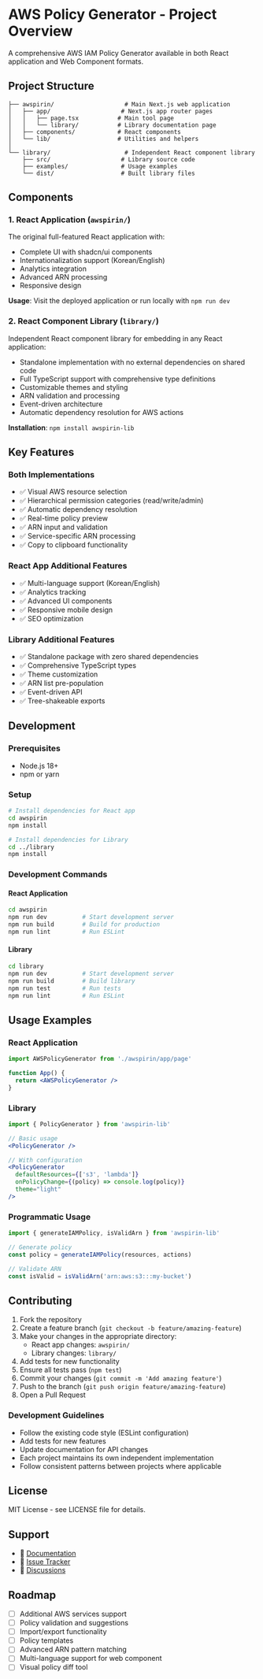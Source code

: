 # AWS Policy Generator - Project Overview

A comprehensive AWS IAM Policy Generator available in both React application and Web Component formats.

## Project Structure

```
├── awspirin/                    # Main Next.js web application
│   ├── app/                    # Next.js app router pages
│   │   ├── page.tsx           # Main tool page
│   │   └── library/           # Library documentation page
│   ├── components/            # React components
│   └── lib/                   # Utilities and helpers
│
└── library/                     # Independent React component library
    ├── src/                    # Library source code
    ├── examples/               # Usage examples
    └── dist/                   # Built library files
```

## Components

### 1. React Application (`awspirin/`)
The original full-featured React application with:
- Complete UI with shadcn/ui components
- Internationalization support (Korean/English)
- Analytics integration
- Advanced ARN processing
- Responsive design

**Usage**: Visit the deployed application or run locally with `npm run dev`

### 2. React Component Library (`library/`)
Independent React component library for embedding in any React application:
- Standalone implementation with no external dependencies on shared code
- Full TypeScript support with comprehensive type definitions
- Customizable themes and styling
- ARN validation and processing
- Event-driven architecture
- Automatic dependency resolution for AWS actions

**Installation**: `npm install awspirin-lib`

## Key Features

### Both Implementations
- ✅ Visual AWS resource selection
- ✅ Hierarchical permission categories (read/write/admin)
- ✅ Automatic dependency resolution
- ✅ Real-time policy preview
- ✅ ARN input and validation
- ✅ Service-specific ARN processing
- ✅ Copy to clipboard functionality

### React App Additional Features
- ✅ Multi-language support (Korean/English)
- ✅ Analytics tracking
- ✅ Advanced UI components
- ✅ Responsive mobile design
- ✅ SEO optimization

### Library Additional Features
- ✅ Standalone package with zero shared dependencies
- ✅ Comprehensive TypeScript types
- ✅ Theme customization
- ✅ ARN list pre-population
- ✅ Event-driven API
- ✅ Tree-shakeable exports

## Development

### Prerequisites
- Node.js 18+
- npm or yarn

### Setup
```bash
# Install dependencies for React app
cd awspirin
npm install

# Install dependencies for Library
cd ../library
npm install
```

### Development Commands

#### React Application
```bash
cd awspirin
npm run dev          # Start development server
npm run build        # Build for production
npm run lint         # Run ESLint
```

#### Library
```bash
cd library
npm run dev          # Start development server
npm run build        # Build library
npm run test         # Run tests
npm run lint         # Run ESLint
```

## Usage Examples

### React Application
```jsx
import AWSPolicyGenerator from './awspirin/app/page'

function App() {
  return <AWSPolicyGenerator />
}
```

### Library
```jsx
import { PolicyGenerator } from 'awspirin-lib'

// Basic usage
<PolicyGenerator />

// With configuration
<PolicyGenerator
  defaultResources={['s3', 'lambda']}
  onPolicyChange={(policy) => console.log(policy)}
  theme="light"
/>
```

### Programmatic Usage
```javascript
import { generateIAMPolicy, isValidArn } from 'awspirin-lib'

// Generate policy
const policy = generateIAMPolicy(resources, actions)

// Validate ARN
const isValid = isValidArn('arn:aws:s3:::my-bucket')
```

## Contributing

1. Fork the repository
2. Create a feature branch (`git checkout -b feature/amazing-feature`)
3. Make your changes in the appropriate directory:
   - React app changes: `awspirin/`
   - Library changes: `library/`
4. Add tests for new functionality
5. Ensure all tests pass (`npm test`)
6. Commit your changes (`git commit -m 'Add amazing feature'`)
7. Push to the branch (`git push origin feature/amazing-feature`)
8. Open a Pull Request

### Development Guidelines

- Follow the existing code style (ESLint configuration)
- Add tests for new features
- Update documentation for API changes
- Each project maintains its own independent implementation
- Follow consistent patterns between projects where applicable

## License

MIT License - see LICENSE file for details.

## Support

- 📖 [Documentation](https://github.com/awspirin/policy-generator/wiki)
- 🐛 [Issue Tracker](https://github.com/awspirin/policy-generator/issues)
- 💬 [Discussions](https://github.com/awspirin/policy-generator/discussions)

## Roadmap

- [ ] Additional AWS services support
- [ ] Policy validation and suggestions
- [ ] Import/export functionality
- [ ] Policy templates
- [ ] Advanced ARN pattern matching
- [ ] Multi-language support for web component
- [ ] Visual policy diff tool